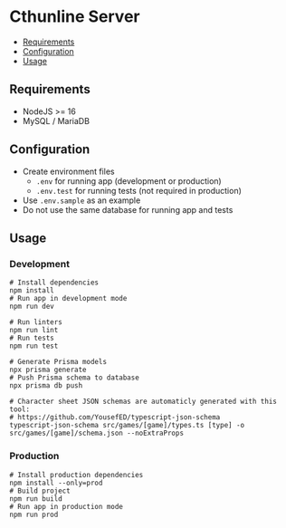 # Cthunline Server

* [Requirements](#requirements)
* [Configuration](#configuration)
* [Usage](#usage)

## Requirements

* NodeJS >= 16
* MySQL / MariaDB

## Configuration

* Create environment files
  * `.env` for running app (development or production)
  * `.env.test` for running tests (not required in production)
* Use `.env.sample` as an example
* Do not use the same database for running app and tests

## Usage

### Development

```shell
# Install dependencies
npm install
# Run app in development mode
npm run dev

# Run linters
npm run lint
# Run tests
npm run test

# Generate Prisma models
npx prisma generate
# Push Prisma schema to database
npx prisma db push

# Character sheet JSON schemas are automaticly generated with this tool:
# https://github.com/YousefED/typescript-json-schema
typescript-json-schema src/games/[game]/types.ts [type] -o src/games/[game]/schema.json --noExtraProps
```

### Production

```shell
# Install production dependencies
npm install --only=prod
# Build project
npm run build
# Run app in production mode
npm run prod
```
